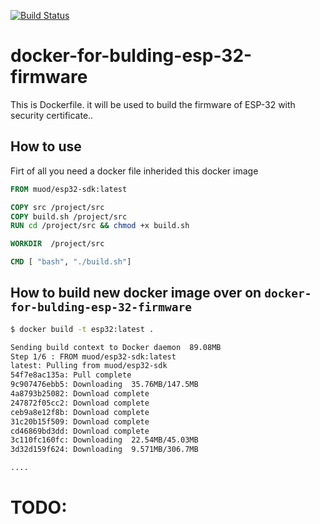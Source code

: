 [![Build Status](https://travis-ci.com/muratsplat/docker-for-bulding-ESP-32-firmware.svg?branch=master)](https://travis-ci.com/muratsplat/docker-for-bulding-ESP-32-firmware)

# docker-for-bulding-esp-32-firmware 

This is Dockerfile. it will be used to build the firmware of ESP-32 with security certificate..



## How to use 

Firt of all you need a docker file inherided this docker image

```dockerfile
FROM muod/esp32-sdk:latest

COPY src /project/src
COPY build.sh /project/src
RUN cd /project/src && chmod +x build.sh

WORKDIR  /project/src

CMD [ "bash", "./build.sh"]
```

## How to build new docker image over on `docker-for-bulding-esp-32-firmware`

```sh
$ docker build -t esp32:latest .

Sending build context to Docker daemon  89.08MB
Step 1/6 : FROM muod/esp32-sdk:latest
latest: Pulling from muod/esp32-sdk
54f7e8ac135a: Pull complete
9c907476ebb5: Downloading  35.76MB/147.5MB
4a8793b25082: Download complete
247872f05cc2: Download complete
ceb9a8e12f8b: Download complete
31c20b15f509: Download complete
cd46869bd3dd: Download complete
3c110fc160fc: Downloading  22.54MB/45.03MB
3d32d159f624: Downloading  9.571MB/306.7MB

....

```


# TODO:
